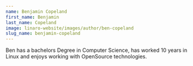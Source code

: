 ```yaml
---
name: Benjamin Copeland
first_name: Benjamin
last_name: Copeland
image: linaro-website/images/author/ben-copeland
slug_name: benjamin-copeland
---
```


Ben has a bachelors Degree in Computer Science, has worked 10 years in Linux and enjoys working with OpenSource technologies.
